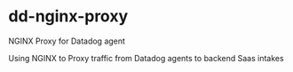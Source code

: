 # dd-nginx-proxy
NGINX Proxy for Datadog agent

Using NGINX to Proxy traffic from Datadog agents to backend Saas intakes
